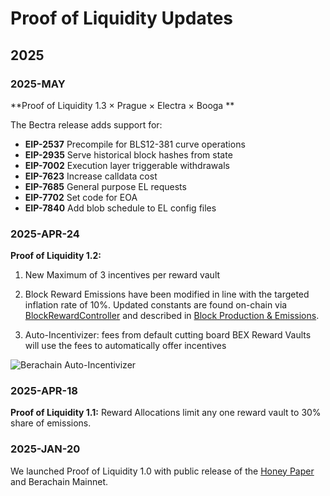 # Proof of Liquidity Updates

## 2025

### 2025-MAY

**Proof of Liquidity 1.3 × Prague × Electra × Booga ** 

The Bectra release adds support for:
* **EIP-2537** Precompile for BLS12-381 curve operations
* **EIP-2935** Serve historical block hashes from state
* **EIP-7002** Execution layer triggerable withdrawals
* **EIP-7623** Increase calldata cost
* **EIP-7685** General purpose EL requests
* **EIP-7702** Set code for EOA 
* **EIP-7840** Add blob schedule to EL config files



### 2025-APR-24

**Proof of Liquidity 1.2:**
1. New Maximum of 3 incentives per reward vault
2. Block Reward Emissions have been modified in line with the targeted inflation rate of 10%. Updated constants are found on-chain via [BlockRewardController](https://berascan.com/address/0x1AE7dD7AE06F6C58B4524d9c1f816094B1bcCD8e) and described in [Block Production & Emissions](/learn/pol/bgtmath).

3. Auto-Incentivizer: fees from default cutting board BEX Reward Vaults will use the fees to automatically offer incentives

![Berachain Auto-Incentivizer](/assets/auto-incentivizer.png)

### 2025-APR-18

**Proof of Liquidity 1.1:**   Reward Allocations limit any one reward vault to 30% share of emissions.

### 2025-JAN-20

We launched Proof of Liquidity 1.0 with public release of the [Honey Paper](https://honeypaper.berachain.com/) and Berachain Mainnet.
